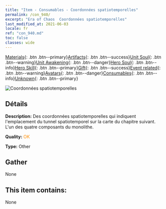 ```yaml
---
title: "Item - Consumables - Coordonnées spatiotemporelles"
permalink: /con_940/
excerpt: "Era of Chaos  Coordonnées spatiotemporelles"
last_modified_at: 2021-06-03
locale: fr
ref: "con_940.md"
toc: false
classes: wide
---
```

 [Materials](/ItemsFR/){: .btn .btn--primary}[Artifacts](/ItemsFR/Artifacts/){: .btn .btn--success}[Unit Soul](/ItemsFR/UnitSoul/){: .btn .btn--warning}[Unit Awakening](/ItemsFR/UnitAwakening/){: .btn .btn--danger}[Hero Soul](/ItemsFR/HeroSoul/){: .btn .btn--info}[Hero Skill](/ItemsFR/HeroSkill/){: .btn .btn--primary}[Gift](/ItemsFR/Gift/){: .btn .btn--success}[Event related](/ItemsFR/Events/){: .btn .btn--warning}[Avatars](/ItemsFR/Avatars/){: .btn .btn--danger}[Consumables](/ItemsFR/Consumables/){: .btn .btn--info}[Unknown](/ItemsFR/Unknown/){: .btn .btn--primary}

 ![Coordonnées spatiotemporelles](/images/t/i_40028.png)

## Détails
 **Description:** Des coordonnées spatiotemporelles qui indiquent l'emplacement du tunnel spatiotemporel sur la carte du chapitre suivant. L'un des quatre composants du monolithe.

 **Quality:** <span style="color: #FF8C00">OK</span>

 **Type:** Other

## Gather

  None

## This item contains:

  None

